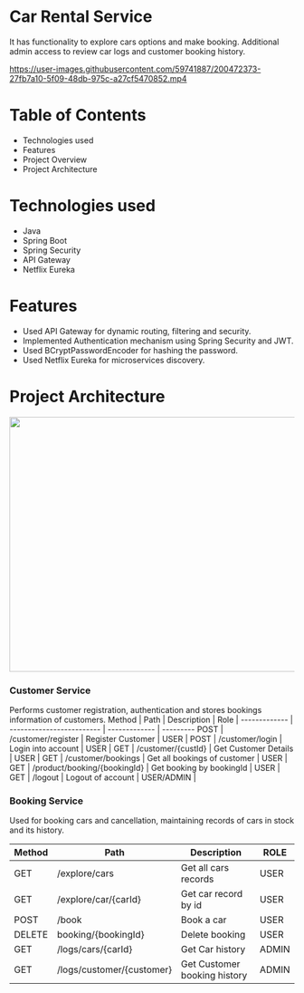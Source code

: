 # Car Rental Service
It has functionality to explore cars options and make booking. Additional admin access to review car logs and customer booking history.

https://user-images.githubusercontent.com/59741887/200472373-27fb7a10-5f09-48db-975c-a27cf5470852.mp4

# Table of Contents
* Technologies used 
* Features
* Project Overview
* Project Architecture

# Technologies used
* Java
* Spring Boot
* Spring Security
* API Gateway
* Netflix Eureka

# Features
 - Used API Gateway for dynamic routing, filtering and security.
 - Implemented Authentication mechanism using Spring Security and JWT. 
 - Used BCryptPasswordEncoder for hashing the password.
 - Used Netflix Eureka for microservices discovery.


# Project Architecture
<img src="https://user-images.githubusercontent.com/59741887/200380408-9a9fa591-3765-41b7-a86c-9e9615662382.PNG" width="600" height="450"/>


###  Customer Service
Performs customer registration, authentication and stores bookings information of customers. 
Method	| Path	| Description	| Role |
------------- | ------------------------- | ------------- | ---------
POST | /customer/register | Register Customer | USER |
POST | /customer/login | Login into account | USER |
GET	| /customer/{custId}	| Get Customer Details | USER | 
GET	| /customer/bookings	| Get all bookings of customer | USER | 
GET	| /product/booking/{bookingId}	| Get booking by bookingId	| USER | 
GET | /logout | Logout of account | USER/ADMIN | 
 
### Booking Service
Used for booking cars and cancellation, maintaining records of cars in stock and its history. 

Method	| Path	| Description	| ROLE
------------- | ------------------------- | ------------- | ------------
GET | /explore/cars | Get all cars records | USER
GET | /explore/car/{carId} | Get car record by id | USER
POST	| /book	| Book a car | USER
DELETE | booking/{bookingId} | Delete booking | USER
GET	| /logs/cars/{carId}	| Get Car history	 | ADMIN
GET	| /logs/customer/{customer}	| Get Customer booking history	| ADMIN







